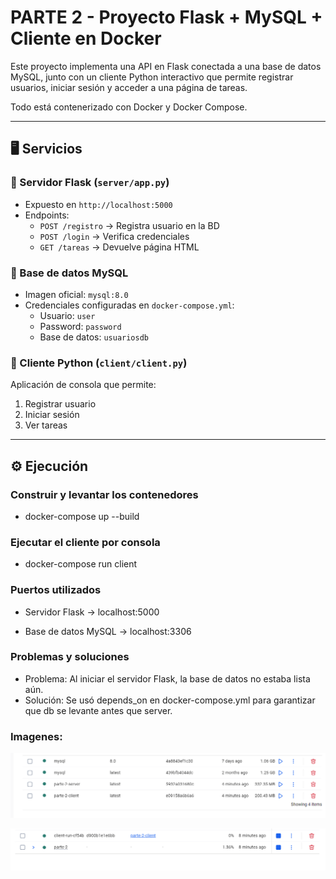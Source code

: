 # PARTE 2 - Proyecto Flask + MySQL + Cliente en Docker

Este proyecto implementa una API en Flask conectada a una base de datos MySQL, junto con un cliente Python interactivo que permite registrar usuarios, iniciar sesión y acceder a una página de tareas.

Todo está contenerizado con Docker y Docker Compose.

---

## 🖥️ Servicios

### 🔹 Servidor Flask (`server/app.py`)

- Expuesto en `http://localhost:5000`
- Endpoints:
  - `POST /registro` → Registra usuario en la BD
  - `POST /login` → Verifica credenciales
  - `GET /tareas` → Devuelve página HTML

### 🔹 Base de datos MySQL

- Imagen oficial: `mysql:8.0`
- Credenciales configuradas en `docker-compose.yml`:
  - Usuario: `user`
  - Password: `password`
  - Base de datos: `usuariosdb`

### 🔹 Cliente Python (`client/client.py`)

Aplicación de consola que permite:

1. Registrar usuario
2. Iniciar sesión
3. Ver tareas

---

## ⚙️ Ejecución

### Construir y levantar los contenedores

- docker-compose up --build

### Ejecutar el cliente por consola

- docker-compose run client

### Puertos utilizados

- Servidor Flask → localhost:5000

- Base de datos MySQL → localhost:3306

### Problemas y soluciones

- Problema: Al iniciar el servidor Flask, la base de datos no estaba lista aún.
- Solución: Se usó depends_on en docker-compose.yml para garantizar que db se levante antes que server.

### Imagenes:

![images](assets/images.png)

![containers](assets/containers.png)
